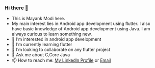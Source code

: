 ### Hi there 👋
- This is Mayank Modi here.
- My main interest lies in Android app development using flutter. I also have basic knowledge of Android app development using Java. I am always curious to learn something new.
- 👀 I’m interested in android app development
- 🌱 I’m currently learning flutter 
- 💞️ I’m looking to collaborate on any flutter project
- 💬 Ask me about C,Core Java
- 📫 How to reach me: [My Linkedln Profile](https://www.linkedin.com/in/mayank-modi-9273b91b6/) or [Email](mailto:m.modi2908@gmail.com?subject=[GitHub])

